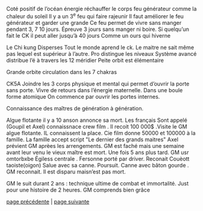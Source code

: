 Coté positif de l’océan énergie réchauffer le corps feu générateur comme la chaleur du soleil 
Il y a un 3<sup>e</sup> feu qui faire rajeunir
Il faut améliorer le feu générateur et garder une grande 
Ce feu permet de vivre sans manger pendant 3, 7 10 jours.
Épreuve 3 jours sans manger ni boire.
Si quelqu’un fait le CK il peut aller jusqu’à 40 jours
Comme un ours qui hiverne

Le Chi kung Disperses
Tout le monde aprend le ck. Le maitre ne sait même pas lequel est supérieur à l’autre. Pro distingue les niveaux 
Système avancé distribue l’é à travers les 12 méridier
Peite orbit est élémentaire

Grande orbite circulation dans les 7 chakras

CK5A 
Joindre les 3 corps physique et mental qui permet d’ouvrir la porte sans porte. Vivre de retours dans l’énergie maternelle.
Dans une boule forme atomique 
On commence par ouvrir les portes internes.

Connaissance des maîtres de génération à génération. 

Algue flotante il y a 10 anson annonce sa mort. Les français Sont appelé (Goupil et Axel) connaissnace crew film . Il recoit 100 000$ .Visite le GM algue flotante. IL connaissent la place. Cie film donne 50000 et 100000 à la famille.  La famille accept script "Le dernier des grands maitres" Axel prévient GM aprèes les arrengements. 
GM est faché mais une semaine avant leur venu le vieux maître est mort.
Une fois 5 ans plus tard. GM usr omtorbxbe Égiless centrale . Fersonne porté par driver. Reconait Couèott taoiste(oigon) Salue avec sa canne.  Poursuit. Canne avec bâton gourde . GM reconnait. Il est disparu maisn’est pas mort.

GM le suit durant 2 ans : technique ultime de combat et immortalité. Just pour une histoire de 2 heures. GM comprends bien grâce

[page précédente](2024-02-25-02.md) | [page suivante](2024-02-25-04.md)